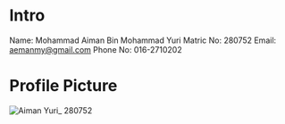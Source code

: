 # Intro

Name: Mohammad Aiman Bin Mohammad Yuri
Matric No: 280752
Email: aemanmy@gmail.com
Phone No: 016-2710202

# Profile Picture
![Aiman Yuri_ 280752](https://user-images.githubusercontent.com/77477805/198539925-7c86d83a-ce53-4ffa-945c-05dffe3061dd.png)

